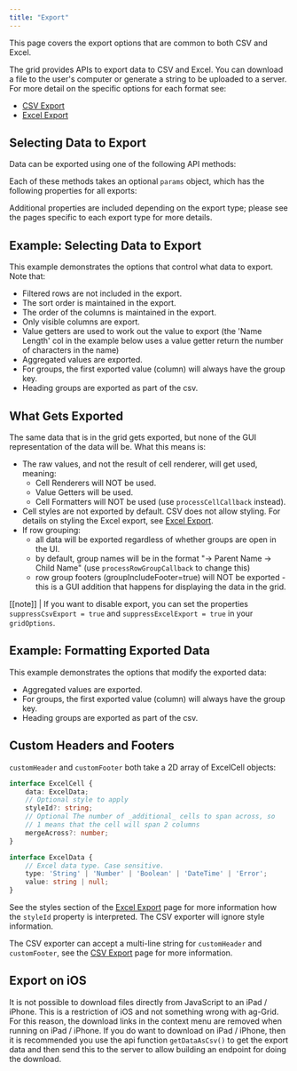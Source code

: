 ```yaml
---
title: "Export"
---
```


This page covers the export options that are common to both CSV and Excel.

The grid provides APIs to export data to CSV and Excel. You can download a file to the user's computer or generate a string to be uploaded to a server. For more detail on the specific options for each format see:

- [CSV Export](../csv-export/)
- [Excel Export](../excel-export/)<enterprise-icon></enterprise-icon>

## Selecting Data to Export

Data can be exported using one of the following API methods:

<api-documentation source='grid-api/api.json' section='export'></api-documentation>

Each of these methods takes an optional `params` object, which has the following properties for all exports:

<api-documentation source='grid-export/resources/export.json' section='properties'></api-documentation>

Additional properties are included depending on the export type; please see the pages specific to each export type for more details.

## Example: Selecting Data to Export

This example demonstrates the options that control what data to export. Note that:

- Filtered rows are not included in the export.
- The sort order is maintained in the export.
- The order of the columns is maintained in the export.
- Only visible columns are export.
- Value getters are used to work out the value to export (the 'Name Length' col in the example below uses a value getter return the number of characters in the name)
- Aggregated values are exported.
- For groups, the first exported value (column) will always have the group key.
- Heading groups are exported as part of the csv.

<grid-example title='Selecting data to export' name='data-selection' type='generated' options='{ "enterprise": true, "exampleHeight": "80vh" }'></grid-example>

## What Gets Exported

The same data that is in the grid gets exported, but none of the GUI representation of the data will be. What this means is:

- The raw values, and not the result of cell renderer, will get used, meaning:
    - Cell Renderers will NOT be used.
    - Value Getters will be used.
    - Cell Formatters will NOT be used (use `processCellCallback` instead).
- Cell styles are not exported by default. CSV does not allow styling. For details on styling the Excel export, see [Excel Export](../excel-export/).
- If row grouping:
    - all data will be exported regardless of whether groups are open in the UI.
    - by default, group names will be in the format "-> Parent Name -> Child Name" (use `processRowGroupCallback` to change this)
    - row group footers (groupIncludeFooter=true) will NOT be exported - this is a GUI addition that happens for displaying the data in the grid.

[[note]]
| If you want to disable export, you can set the properties `suppressCsvExport = true` and `suppressExcelExport = true` in your `gridOptions`.

## Example: Formatting Exported Data

This example demonstrates the options that modify the exported data:

- Aggregated values are exported.
- For groups, the first exported value (column) will always have the group key.
- Heading groups are exported as part of the csv.

<grid-example title='Formatting exported data' name='formatting' type='generated' options='{ "enterprise": true, "exampleHeight": "60vh" }'></grid-example>

## Custom Headers and Footers

`customHeader` and `customFooter` both take a 2D array of ExcelCell objects:

```ts
interface ExcelCell {
    data: ExcelData;
    // Optional style to apply
    styleId?: string;
    // Optional The number of _additional_ cells to span across, so
    // 1 means that the cell will span 2 columns
    mergeAcross?: number;
}

interface ExcelData {
    // Excel data type. Case sensitive.
    type: 'String' | 'Number' | 'Boolean' | 'DateTime' | 'Error';
    value: string | null;
}
```

See the styles section of the [Excel Export](../excel-export/) page for more information how the `styleId` property is interpreted. The CSV exporter will ignore style information.

The CSV exporter can accept a multi-line string for `customHeader` and `customFooter`, see the [CSV Export](../csv-export/) page for more information.

## Export on iOS

It is not possible to download files directly from JavaScript to an iPad / iPhone. This is a restriction of iOS and not something wrong with ag-Grid. For this reason, the download links in the context menu are removed when running on iPad / iPhone. If you do want to download on iPad / iPhone, then it is recommended you use the api function `getDataAsCsv()` to get the export data and then send this to the server to allow building an endpoint for doing the download.

